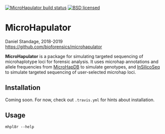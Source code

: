 [![MicroHapulator build status][travisbadge]](https://travis-ci.org/bioforensics/MicroHapulator)
[![BSD licensed][licensebadge]](https://github.com/bioforensics/MicroHapDB/blob/master/LICENSE.txt)

# MicroHapulator

Daniel Standage, 2018-2019  
https://github.com/bioforensics/microhapulator

**MicroHapulator** is a package for simulating targeted sequencing of microhaplotype loci for forensic analysis.
It uses microhap annotations and allele frequencies from [MicroHapDB](https://github.com/bioforensics/microhapdb) to simulate genotypes, and [InSilicoSeq](https://github.com/HadrienG/InSilicoSeq/) to simulate targeted sequencing of user-selected microhap loci.


## Installation

Coming soon.
For now, check out `.travis.yml` for hints about installation.


## Usage

`mhpl8r --help`


[travisbadge]: https://img.shields.io/travis/bioforensics/MicroHapulator.svg
[licensebadge]: https://img.shields.io/badge/license-BSD-blue.svg
